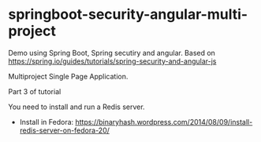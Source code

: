 # springboot-security-angular-multi-project
Demo using Spring Boot, Spring secutiry and angular. Based on https://spring.io/guides/tutorials/spring-security-and-angular-js

Multiproject Single Page Application.

Part 3 of tutorial

You need to install and run a Redis server.

- Install in Fedora: https://binaryhash.wordpress.com/2014/08/09/install-redis-server-on-fedora-20/